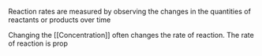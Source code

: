Reaction rates are measured by observing the changes in the quantities of reactants or products over time

Changing the [[Concentration]] often changes the rate of reaction. The rate of reaction is prop